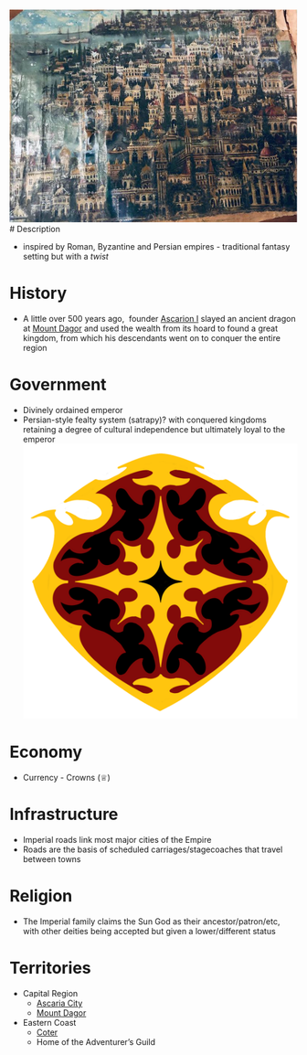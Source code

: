 ![](Gallery/Capture.png)# Description
- inspired by Roman, Byzantine and Persian empires - traditional fantasy setting but with a *twist*

# History 
- A little over 500 years ago,  founder [Ascarion I](../../People/Ascarion%20I.md) slayed an ancient dragon at [Mount Dagor](Mount%20Dagor.md) and used the wealth from its hoard to found a great kingdom, from which his descendants went on to conquer the entire region 

# Government
- Divinely ordained emperor
- Persian-style fealty system (satrapy)? with conquered kingdoms retaining a degree of cultural independence but ultimately loyal to the emperor 
![](Gallery/Ascarian%20Royal%20Crest.png)
# Economy
- Currency - Crowns (♕)

# Infrastructure
- Imperial roads link most major cities of the Empire
- Roads are the basis of scheduled carriages/stagecoaches that travel between towns

# Religion
- The Imperial family claims the Sun God as their ancestor/patron/etc, with other deities being accepted but given a lower/different status

# Territories
- Capital Region
	- [Ascaria City](Ascaria%20City.md)
	- [Mount Dagor](Mount%20Dagor.md)
- Eastern Coast
	- [Coter](Coter.md)
	- Home of the Adventurer’s Guild